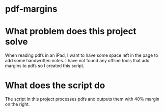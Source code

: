 # pdf-margins

# What problem does this project solve
When reading pdfs in an iPad, I want to have some space left in the page to add some handwritten notes. I have not found any offline tools that add margins to pdfs so I created this script.

# What does the script do
The script in this project processes pdfs and outputs them with 40% margin on the right.

